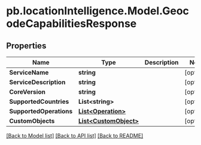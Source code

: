 # pb.locationIntelligence.Model.GeocodeCapabilitiesResponse
## Properties

Name | Type | Description | Notes
------------ | ------------- | ------------- | -------------
**ServiceName** | **string** |  | [optional] 
**ServiceDescription** | **string** |  | [optional] 
**CoreVersion** | **string** |  | [optional] 
**SupportedCountries** | **List&lt;string&gt;** |  | [optional] 
**SupportedOperations** | [**List&lt;Operation&gt;**](Operation.md) |  | [optional] 
**CustomObjects** | [**List&lt;CustomObject&gt;**](CustomObject.md) |  | [optional] 

[[Back to Model list]](../README.md#documentation-for-models) [[Back to API list]](../README.md#documentation-for-api-endpoints) [[Back to README]](../README.md)

